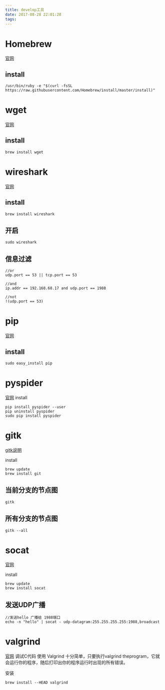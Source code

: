 ```yaml
---
title: develop工具
date: 2017-08-28 22:01:28
tags:
---
```


# Homebrew
[官网](https://brew.sh/)
## install 
```
/usr/bin/ruby -e "$(curl -fsSL https://raw.githubusercontent.com/Homebrew/install/master/install)"

```
# wget
[官网](http://www.gnu.org/software/wget/)
## install
```
brew install wget
```
# wireshark
[官网](https://www.wireshark.org/)
## install
```
brew install wireshark
```
## 开启
```
sudo wireshark
```
## 信息过滤
```
//or
udp.port == 53 || tcp.port == 53

//and
ip.addr == 192.168.68.17 and udp.port == 1988

//not
!(udp.port == 53)
```


# pip
[官网](https://github.com/pypa/pip)
## install
```
sudo easy_install pip
```

# pyspider
[官网](http://www.pyspider.cn/book/pyspider/pyspider-Quickstart-2.html)
install 
```
pip install pyspider --user
pip uninstall pyspider
sudo pip install pyspider
```

# gitk
[gitk说明](https://git-scm.com/book/zh/v2/Appendix-A%3A-%E5%85%B6%E5%AE%83%E7%8E%AF%E5%A2%83%E4%B8%AD%E7%9A%84-Git-%E5%9B%BE%E5%BD%A2%E7%95%8C%E9%9D%A2)

install
```
brew update
brew install git
```
## 当前分支的节点图
```
gitk
```
## 所有分支的节点图
```
gitk --all
```

# socat
[官网](http://www.dest-unreach.org/socat/)

install
```
brew update
brew install socat
```

## 发送UDP广播
```
//发送hello 广播给 1988端口
echo -n "hello" | socat - udp-datagram:255.255.255.255:1988,broadcast
```

# valgrind
[官网](http://valgrind.org/)
调试C代码
使用 Valgrind 十分简单，只要执行valgrind theprogram，它就会运行你的程序，随后打印出你的程序运行时出现的所有错误。

安装
```
brew install --HEAD valgrind

```

